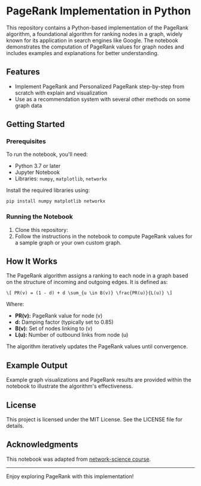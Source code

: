 # PageRank Implementation in Python

This repository contains a Python-based implementation of the PageRank algorithm, a foundational algorithm for ranking nodes in a graph, widely known for its application in search engines like Google. The notebook demonstrates the computation of PageRank values for graph nodes and includes examples and explanations for better understanding.

## Features
- Implement PageRank and Personalized PageRank step-by-step from scratch with explain and visualization
- Use as a recommendation system with several other methods on some graph data
## Getting Started

### Prerequisites
To run the notebook, you'll need:
- Python 3.7 or later
- Jupyter Notebook
- Libraries: `numpy`, `matplotlib`, `networkx`

Install the required libraries using:
```bash
pip install numpy matplotlib networkx
```

### Running the Notebook
1. Clone this repository:
2. Follow the instructions in the notebook to compute PageRank values for a sample graph or your own custom graph.

## How It Works
The PageRank algorithm assigns a ranking to each node in a graph based on the structure of incoming and outgoing edges. It is defined as:
```
\[ PR(v) = (1 - d) + d \sum_{u \in B(v)} \frac{PR(u)}{L(u)} \]
```
Where:
- **PR(v):** PageRank value for node \(v\)
- **d:** Damping factor (typically set to 0.85)
- **B(v):** Set of nodes linking to \(v\)
- **L(u):** Number of outbound links from node \(u\)

The algorithm iteratively updates the PageRank values until convergence.

## Example Output
Example graph visualizations and PageRank results are provided within the notebook to illustrate the algorithm's effectiveness.

## License
This project is licensed under the MIT License. See the LICENSE file for details.

## Acknowledgments  
This notebook was adapted from [network-science course](https://github.com/netspractice/network-science/tree/main). 


---

Enjoy exploring PageRank with this implementation!


